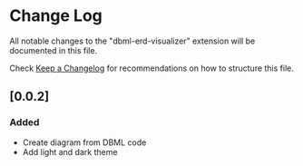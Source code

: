 # Change Log

All notable changes to the "dbml-erd-visualizer" extension will be documented in this file.

Check [Keep a Changelog](http://keepachangelog.com/) for recommendations on how to structure this file.

## [0.0.2]

### Added

- Create diagram from DBML code
- Add light and dark theme
